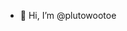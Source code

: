 - 👋 Hi, I’m @plutowootoe

<!---
plutowootoe/plutowootoe is a ✨ special ✨ repository because its `README.md` (this file) appears on your GitHub profile.
You can click the Preview link to take a look at your changes.
--->
